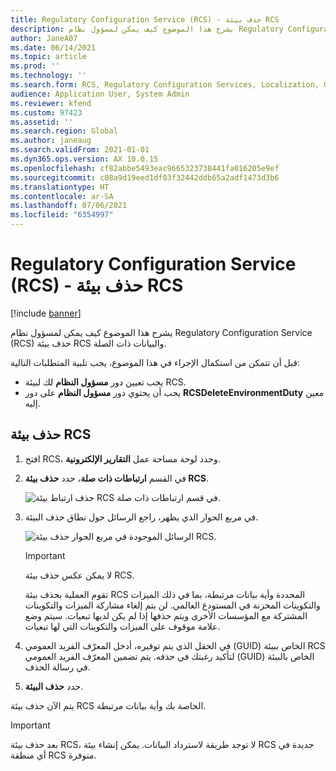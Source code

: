 ```yaml
---
title: Regulatory Configuration Service (RCS) - حذف بيئة RCS
description: يشرح هذا الموضوع كيف يمكن لمسؤول نظام Regulatory Configuration Service (RCS) حذف بيئة RCS والبيانات ذات الصلة.
author: JaneA07
ms.date: 06/14/2021
ms.topic: article
ms.prod: ''
ms.technology: ''
ms.search.form: RCS, Regulatory Configuration Services, Localization, Global
audience: Application User, System Admin
ms.reviewer: kfend
ms.custom: 97423
ms.assetid: ''
ms.search.region: Global
ms.author: janeaug
ms.search.validFrom: 2021-01-01
ms.dyn365.ops.version: AX 10.0.15
ms.openlocfilehash: cf82abbe5493eac9665323738441fa016205e9ef
ms.sourcegitcommit: c08a9d19eed1df03f32442ddb65a2adf1473d3b6
ms.translationtype: HT
ms.contentlocale: ar-SA
ms.lasthandoff: 07/06/2021
ms.locfileid: "6354997"
---
```

# <a name="regulatory-configuration-service-rcs---delete-an-rcs-environment"></a>Regulatory Configuration Service (RCS) - حذف بيئة RCS

[!include [banner](../includes/banner.md)]

يشرح هذا الموضوع كيف يمكن لمسؤول نظام Regulatory Configuration Service (RCS) حذف بيئة RCS والبيانات ذات الصلة.

قبل أن تتمكن من استكمال الإجراء في هذا الموضوع، يجب تلبية المتطلبات التالية:

- يجب تعيين دور **مسؤول النظام** لك لبيئة RCS.
- يجب أن يحتوي دور **مسؤول النظام** على دور **RCSDeleteEnvironmentDuty** معين إليه.

## <a name="delete-an-rcs-environment"></a>حذف بيئة RCS

1. افتح RCS، وحدد لوحة مساحة عمل **التقارير الإلكترونية**.
2. في القسم **ارتباطات ذات صلة**، حدد **حذف بيئة RCS**.

    ![حذف ارتباط بيئة RCS في قسم ارتباطات ذات صلة.](media/01_RCS-Delete-Environ-Related-Link.PNG)

3. في مربع الحوار الذي يظهر، راجع الرسائل حول نطاق حذف البيئة.

    ![الرسائل الموجودة في مربع الحوار حذف بيئة RCS.](media/01_RCS-Delete-Environ-Msg_noGUID.PNG)

    > [!IMPORTANT]
    > لا يمكن عكس حذف بيئة RCS.
    >
    > تقوم العملية بحذف بيئة RCS المحددة وأية بيانات مرتبطة، بما في ذلك الميزات والتكوينات المخزنة في المستودع العالمي. لن يتم إلغاء مشاركة الميزات والتكوينات المشتركة مع المؤسسات الأخرى ويتم حذفها إذا لم يكن لديها تبعيات. سيتم وضع علامة موقوف على الميزات والتكوينات التي لها تبعيات.

4. في الحقل الذي يتم توفيره، أدخل المعرّف الفريد العمومي (GUID) الخاص ببيئة RCS لتأكيد رغبتك في حذفه. يتم تضمين المعرّف الفريد العمومي (GUID) الخاص بالبيئة في رسالة الحذف.
5. حدد **حذف البيئة**.
    
يتم الآن حذف بيئة RCS الخاصة بك وأية بيانات مرتبطة.

> [!IMPORTANT]
> بعد حذف بيئة RCS، لا توجد طريقة لاسترداد البيانات. يمكن إنشاء بيئة RCS جديدة في أي منطقة RCS متوفرة.
